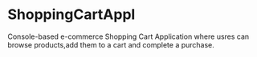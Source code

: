 # ShoppingCartAppl
Console-based e-commerce Shopping Cart Application where usres can browse products,add them to a cart and complete a purchase.
